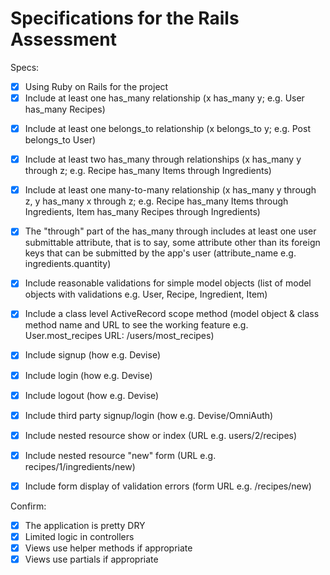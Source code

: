 # Specifications for the Rails Assessment

Specs:
- [x] Using Ruby on Rails for the project
- [x] Include at least one has_many relationship (x has_many y; e.g. User has_many Recipes) 
<!-- Studio has_many RecordingSessions -->
- [x] Include at least one belongs_to relationship (x belongs_to y; e.g. Post belongs_to User) 
<!-- RecordingSession belongs_to Client -->
- [x] Include at least two has_many through relationships (x has_many y through z; e.g. Recipe has_many Items through Ingredients)
<!-- Studio has_many Clients, through: RecordingSessions 
    User has_many RecordingSessions, through: Studios
-->
- [x] Include at least one many-to-many relationship (x has_many y through z, y has_many x through z; e.g. Recipe has_many Items through Ingredients, Item has_many Recipes through Ingredients)
<!-- Studio has_many Clients through: Recording Sessions
     Client has_many Studios through: Recording Sessions
 -->

- [x] The "through" part of the has_many through includes at least one user submittable attribute, that is to say, some attribute other than its foreign keys that can be submitted by the app's user (attribute_name e.g. ingredients.quantity)
<!-- recordingsession.start_date, .hours_per_day, .per_hour -->
- [x] Include reasonable validations for simple model objects (list of model objects with validations e.g. User, Recipe, Ingredient, Item)
<!-- User Client Studio RecordingSession -->
- [x] Include a class level ActiveRecord scope method (model object & class method name and URL to see the working feature e.g. User.most_recipes URL: /users/most_recipes)
<!-- RecordingSession.this_week URL: /recordingsessions/thisweek -->
- [x] Include signup (how e.g. Devise)
 <!--Through Built Rails Methods and Omniauth  -->
- [x] Include login (how e.g. Devise)
 <!--Through Built Rails Methods and Omniauth  -->
- [x] Include logout (how e.g. Devise)
<!--Session#Destroy  -->
- [x] Include third party signup/login (how e.g. Devise/OmniAuth)
<!-- Omniauth -->
- [x] Include nested resource show or index (URL e.g. users/2/recipes)
<!-- studio/1/recordingsessions/1 -->
- [x] Include nested resource "new" form (URL e.g. recipes/1/ingredients/new)
<!-- studio/1/recordingsessions/new -->
- [x] Include form display of validation errors (form URL e.g. /recipes/new)
<!-- Error fields and inline error messages below form fields -->
Confirm:
- [x] The application is pretty DRY
- [x] Limited logic in controllers
- [x] Views use helper methods if appropriate
- [x] Views use partials if appropriate
